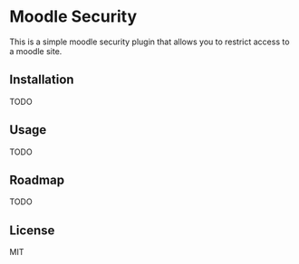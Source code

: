 # Moodle Security

This is a simple moodle security plugin that allows you to restrict access to a moodle site.

## Installation

TODO

## Usage

TODO

## Roadmap

TODO

## License

MIT